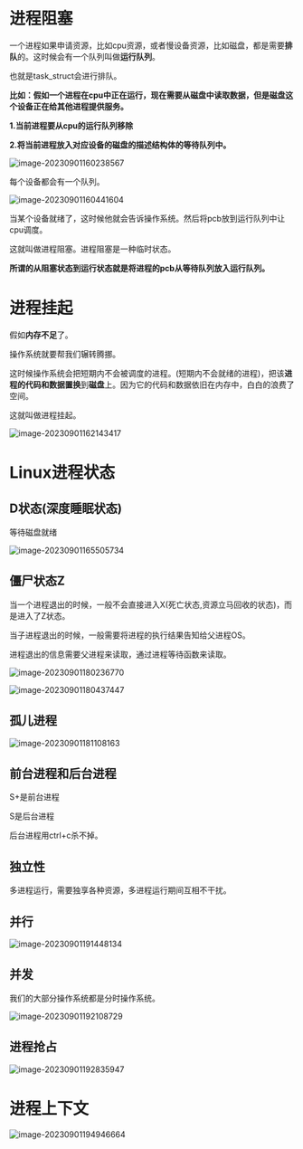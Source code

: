 #  进程阻塞

一个进程如果申请资源，比如cpu资源，或者慢设备资源，比如磁盘，都是需要**排队**的。这时候会有一个队列叫做**运行队列**。

也就是task_struct会进行排队。 

**比如：假如一个进程在cpu中正在运行，现在需要从磁盘中读取数据，但是磁盘这个设备正在给其他进程提供服务。**

**1.当前进程要从cpu的运行队列移除**

**2.将当前进程放入对应设备的磁盘的描述结构体的等待队列中。**

![image-20230901160238567](E:\markdown\图片\image-20230901160238567.png)

每个设备都会有一个队列。

![image-20230901160441604](E:\markdown\图片\image-20230901160441604.png)

当某个设备就绪了，这时候他就会告诉操作系统。然后将pcb放到运行队列中让cpu调度。

这就叫做进程阻塞。进程阻塞是一种临时状态。

**所谓的从阻塞状态到运行状态就是将进程的pcb从等待队列放入运行队列。**

#  进程挂起

假如**内存不足**了。

操作系统就要帮我们辗转腾挪。

这时候操作系统会把短期内不会被调度的进程。(短期内不会就绪的进程)，把该**进程的代码和数据置换**到**磁盘**上。因为它的代码和数据依旧在内存中，白白的浪费了空间。

这就叫做进程挂起。

![image-20230901162143417](E:\markdown\图片\image-20230901162143417.png)

#  Linux进程状态

##  D状态(深度睡眠状态)

等待磁盘就绪

![image-20230901165505734](E:\markdown\图片\image-20230901165505734.png)

##  僵尸状态Z

当一个进程退出的时候，一般不会直接进入X(死亡状态,资源立马回收的状态)，而是进入了Z状态。

当子进程退出的时候，一般需要将进程的执行结果告知给父进程OS。

进程退出的信息需要父进程来读取，通过进程等待函数来读取。

 

![image-20230901180236770](E:\markdown\图片\image-20230901180236770.png)

![image-20230901180437447](E:\markdown\图片\image-20230901180437447.png)

##  孤儿进程

![image-20230901181108163](E:\markdown\图片\image-20230901181108163.png)

##  前台进程和后台进程

S+是前台进程

S是后台进程

后台进程用ctrl+c杀不掉。

##   独立性

多进程运行，需要独享各种资源，多进程运行期间互相不干扰。



 ##  并行

![image-20230901191448134](E:\markdown\图片\image-20230901191448134.png)

##  并发

 我们的大部分操作系统都是分时操作系统。

![image-20230901192108729](E:\markdown\图片\image-20230901192108729.png)

##  进程抢占

![image-20230901192835947](E:\markdown\图片\image-20230901192835947.png)

#  进程上下文

![image-20230901194946664](E:\markdown\图片\image-20230901194946664.png)